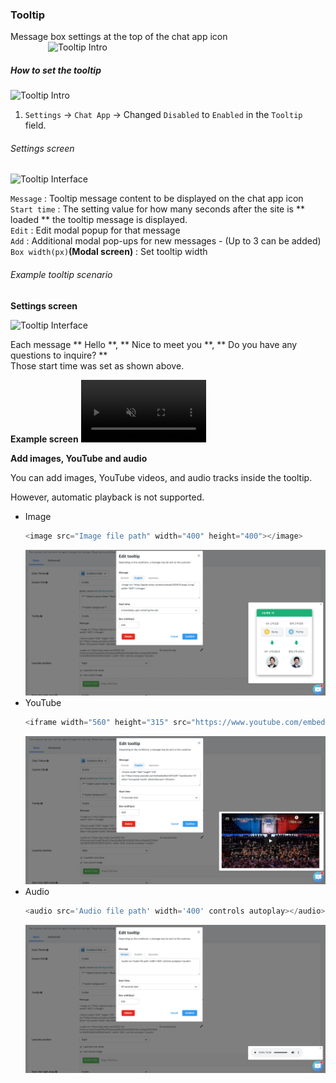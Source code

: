 <style>
@media (max-width: 485px) {
    #tooltipShape {
        margin-left:0 !important;
        margin-top: 0 !important;
    }       
}

@media (max-width: 546px) {
    #tooltipShape {
        margin-left:0 !important;

    }
}
</style>

### Tooltip 

<span style="vertical-align:top">Message box settings at the top of the chat app icon</span> <img height="100" id="tooltipShape" style="margin-left:60px; margin-top:-55px" alt="Tooltip Intro" src="/en/assets/images/tooltip/tooltipShape.png">

##### How to set the tooltip

<img height="300" alt="Tooltip Intro" src="/en/assets/images/tooltip/tooltipIntro.png">

1. `Settings` -> `Chat App` -> Changed `Disabled` to `Enabled` in the `Tooltip` field.

###### Settings screen

<img height="140" alt="Tooltip Interface" src="/en/assets/images/tooltip/tooltipInterface.png">

`Message` : Tooltip message content to be displayed on the chat app icon  
`Start time` : The setting value for how many seconds after the site is ** loaded ** the tooltip message is displayed.  
`Edit` : Edit modal popup for that message  
`Add` : Additional modal pop-ups for new messages - (Up to 3 can be added)  
`Box width(px)`**(Modal screen)** : Set tooltip width

###### Example tooltip scenario

**Settings screen**  

<img height="140" alt="Tooltip Interface" src="/en/assets/images/tooltip/tooltipExample.png">

Each message ** Hello **, ** Nice to meet you **, ** Do you have any questions to inquire? **  
Those start time was set as shown above.

**Example screen**
<video height="100" loop autoplay muted src="/en/assets/images/tooltip/tooltipExample.mp4"></video>

**Add images, YouTube and audio**

You can add images, YouTube videos, and audio tracks inside the tooltip.

However, automatic playback is not supported.
- Image
  ```javascript
  <image src="Image file path" width="400" height="400"></image>
  ```
  ![Add Image](assets/images/tooltip/tooltipAddImage.png)
- YouTube
  ```javascript
  <iframe width="560" height="315" src="https://www.youtube.com/embed/pWemV6TiUZE" frameborder="0" allow="encrypted-media" allowfullscreen></iframe>
  ```
  ![Add YouTube](assets/images/tooltip/tooltipAddYoutube.png)
- Audio
  ```javascript
  <audio src='Audio file path' width='400' controls autoplay></audio>
  ```
  ![Add Audio](assets/images/tooltip/tooltipAddAudio.png)
